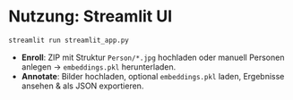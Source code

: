 
# Nutzung: Streamlit UI

```bash
streamlit run streamlit_app.py
```
- **Enroll**: ZIP mit Struktur `Person/*.jpg` hochladen oder manuell Personen anlegen -> `embeddings.pkl` herunterladen.
- **Annotate**: Bilder hochladen, optional `embeddings.pkl` laden, Ergebnisse ansehen & als JSON exportieren.
